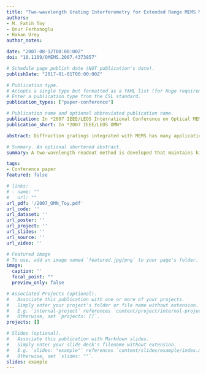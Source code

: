 ```yaml
---
title: "Two-wavelength Grating Interferometry for Extended Range MEMS Metrology"
authors:
- M. Fatih Toy
- Onur Ferhanoglu
- Hakan Urey
author_notes:

date: "2007-08-12T00:00:00Z"
doi: "10.1109/OMEMS.2007.4373857"

# Schedule page publish date (NOT publication's date).
publishDate: "2017-01-01T00:00:00Z"

# Publication type.
# Accepts a single type but formatted as a YAML list (for Hugo requirements).
# Enter a publication type from the CSL standard.
publication_types: ["paper-conference"]

# Publication name and optional abbreviated publication name.
publication: In *2007 IEEE/LEOS International Conference on Optical MEMS and Nanophotonics* ,95 , Hualien, Taiwan 
publication_short: In *2007 IEEE/LEOS OMN*

abstract: Diffraction gratings integrated with MEMS has many applications as they can offer shot noise limited sub-nm displacement detection sensitivities but are limited in range. A two-wavelength readout method is developed that maintains high sensitivity while increasing the detection range from 105 nm to 1.7 um assuming sensitivity is maintained at >50% of the maximum sensitivity.

# Summary. An optional shortened abstract.
summary: A two-wavelength readout method is developed that maintains high sensitivity while increasing the detection range from 105 nm to 1.7 um assuming sensitivity is maintained at >50% of the maximum sensitivity

tags:
- Conference paper
featured: false

# links:
# - name: ""
#   url: ""
url_pdf: '/2007_OMN_Toy.pdf'
url_code: ''
url_dataset: ''
url_poster: ''
url_project: ''
url_slides: ''
url_source: ''
url_video: ''

# Featured image
# To use, add an image named `featured.jpg/png` to your page's folder. 
image:
  caption: ''
  focal_point: ""
  preview_only: false

# Associated Projects (optional).
#   Associate this publication with one or more of your projects.
#   Simply enter your project's folder or file name without extension.
#   E.g. `internal-project` references `content/project/internal-project/index.md`.
#   Otherwise, set `projects: []`.
projects: []

# Slides (optional).
#   Associate this publication with Markdown slides.
#   Simply enter your slide deck's filename without extension.
#   E.g. `slides: "example"` references `content/slides/example/index.md`.
#   Otherwise, set `slides: ""`.
slides: example
---
```



